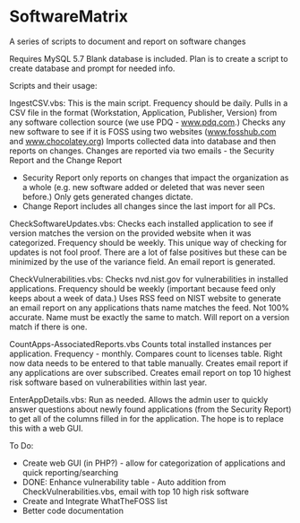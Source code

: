 # SoftwareMatrix
A series of scripts to document and report on software changes

Requires MySQL 5.7
Blank database is included. Plan is to create a script to create database and prompt for needed info.

Scripts and their usage:

IngestCSV.vbs:
This is the main script. Frequency should be daily.
Pulls in a CSV file in the format (Workstation, Application, Publisher, Version) from any software collection source (we use PDQ - www.pdq.com.)
Checks any new software to see if it is FOSS using two websites (www.fosshub.com and www.chocolatey.org)
Imports collected data into database and then reports on changes.
Changes are reported via two emails - the Security Report and the Change Report
- Security Report only reports on changes that impact the organization as a whole (e.g. new software added or deleted that was never seen before.) Only gets generated changes dictate.
- Change Report includes all changes since the last import for all PCs.

CheckSoftwareUpdates.vbs:
Checks each installed application to see if version matches the version on the provided website when it was categorized. Frequency should be weekly.
This unique way of checking for updates is not fool proof. There are a lot of false positives but these can be minimized by the use of the variance field.
An email report is generated.

CheckVulnerabilities.vbs:
Checks nvd.nist.gov for vulnerabilities in installed applications. Frequency should be weekly (important because feed only keeps about a week of data.)
Uses RSS feed on NIST website to generate an email report on any applications thats name matches the feed. Not 100% accurate. Name must be exactly the same to match.
Will report on a version match if there is one.

CountApps-AssociatedReports.vbs
Counts total installed instances per application. Frequency - monthly.
Compares count to licenses table. Right now data needs to be entered to that table manually.
Creates email report if any applications are over subscribed.
Creates email report on top 10 highest risk software based on vulnerabilities within last year.

EnterAppDetails.vbs:
Run as needed.
Allows the admin user to quickly answer questions about newly found applications (from the Security Report) to get all of the columns filled in for the application.
The hope is to replace this with a web GUI.


To Do:
- Create web GUI (in PHP?) - allow for categorization of applications and quick reporting/searching
- DONE: Enhance vulnerability table - Auto addition from CheckVulnerabilities.vbs, email with top 10 high risk software
- Create and Integrate WhatTheFOSS list
- Better code documentation
